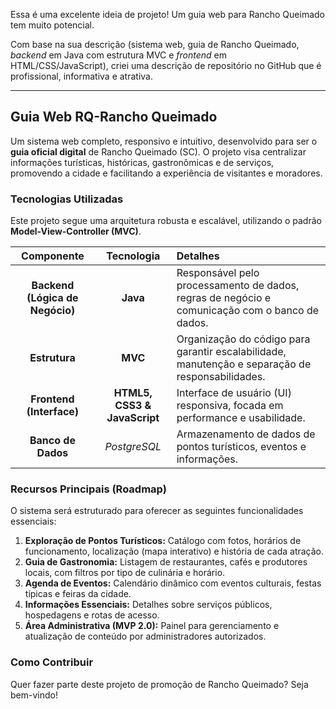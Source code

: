 
Essa é uma excelente ideia de projeto! Um guia web para Rancho Queimado tem muito potencial.

Com base na sua descrição (sistema web, guia de Rancho Queimado, *backend* em Java com estrutura MVC e *frontend* em HTML/CSS/JavaScript), criei uma descrição de repositório no GitHub que é profissional, informativa e atrativa.

---

## **Guia Web RQ-Rancho Queimado**

Um sistema web completo, responsivo e intuitivo, desenvolvido para ser o **guia oficial digital** de Rancho Queimado (SC). O projeto visa centralizar informações turísticas, históricas, gastronômicas e de serviços, promovendo a cidade e facilitando a experiência de visitantes e moradores.

### **Tecnologias Utilizadas**

Este projeto segue uma arquitetura robusta e escalável, utilizando o padrão **Model-View-Controller (MVC)**.

| Componente | Tecnologia | Detalhes |
| :---: | :---: | :--- |
| **Backend (Lógica de Negócio)** | **Java** | Responsável pelo processamento de dados, regras de negócio e comunicação com o banco de dados. |
| **Estrutura** | **MVC** | Organização do código para garantir escalabilidade, manutenção e separação de responsabilidades. |
| **Frontend (Interface)** | **HTML5, CSS3 & JavaScript** | Interface de usuário (UI) responsiva, focada em performance e usabilidade. |
| **Banco de Dados** | *PostgreSQL* | Armazenamento de dados de pontos turísticos, eventos e informações. |

### **Recursos Principais (Roadmap)**

O sistema será estruturado para oferecer as seguintes funcionalidades essenciais:

1.  **Exploração de Pontos Turísticos:** Catálogo com fotos, horários de funcionamento, localização (mapa interativo) e história de cada atração.
2.  **Guia de Gastronomia:** Listagem de restaurantes, cafés e produtores locais, com filtros por tipo de culinária e horário.
3.  **Agenda de Eventos:** Calendário dinâmico com eventos culturais, festas típicas e feiras da cidade.
4.  **Informações Essenciais:** Detalhes sobre serviços públicos, hospedagens e rotas de acesso.
5.  **Área Administrativa (MVP 2.0):** Painel para gerenciamento e atualização de conteúdo por administradores autorizados.

### **Como Contribuir**

Quer fazer parte deste projeto de promoção de Rancho Queimado? Seja bem-vindo!
